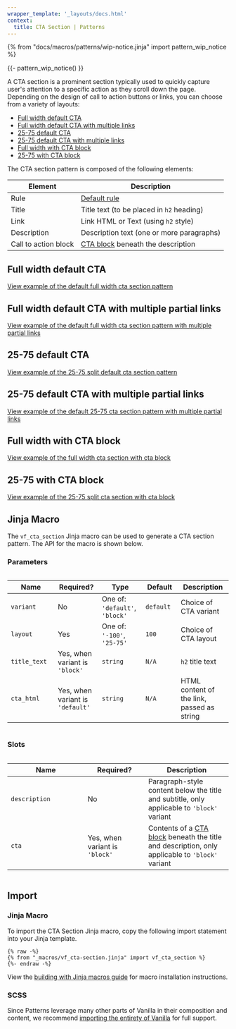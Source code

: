 ```yaml
---
wrapper_template: '_layouts/docs.html'
context:
  title: CTA Section | Patterns
---
```


{% from "docs/macros/patterns/wip-notice.jinja" import pattern_wip_notice %}

{{- pattern_wip_notice() }}

A CTA section is a prominent section typically used to quickly capture user's attention to a specific action as they scroll down the page.
Depending on the design of call to action buttons or links, you can choose from a variety of layouts:

- [Full width default CTA](#full-width-default-cta)
- [Full width default CTA with multiple links](#full-width-default-cta-with-multiple-partial-links)
- [25-75 default CTA](#25-75-default-cta)
- [25-75 default CTA with multiple links](#25-75-default-cta-with-multiple-partial-links)
- [Full width with CTA block](#full-width-with-cta-block)
- [25-75 with CTA block](#25-75-with-cta-block)

The CTA section pattern is composed of the following elements:

| Element              | Description                                                   |
| -------------------- | ------------------------------------------------------------- |
| Rule                 | [Default rule](/docs/patterns/rule#default)                   |
| Title                | Title text (to be placed in `h2` heading)                     |
| Link                 | Link HTML or Text (using `h2` style)                          |
| Description          | Description text (one or more paragraphs)                     |
| Call to action block | [CTA block](/docs/patterns/cta-block) beneath the description |

## Full width default CTA

<div class="embedded-example"><a href="/docs/examples/patterns/cta-section/full-width-default-cta" class="js-example" data-lang="jinja">
View example of the default full width cta section pattern
</a></div>

## Full width default CTA with multiple partial links

<div class="embedded-example"><a href="/docs/examples/patterns/cta-section/full-width-default-cta-with-multiple-partial-links" class="js-example" data-lang="jinja">
View example of the default full width cta section pattern with multiple partial links
</a></div>

## 25-75 default CTA

<div class="embedded-example"><a href="/docs/examples/patterns/cta-section/25-75-default-cta" class="js-example" data-lang="jinja">
View example of the 25-75 split default cta section pattern
</a></div>

## 25-75 default CTA with multiple partial links

<div class="embedded-example"><a href="/docs/examples/patterns/cta-section/25-75-default-cta-with-multiple-partial-links" class="js-example" data-lang="jinja">
View example of the default 25-75 cta section pattern with multiple partial links
</a></div>

## Full width with CTA block

<div class="embedded-example"><a href="/docs/examples/patterns/cta-section/full-width-with-cta-block" class="js-example" data-lang="jinja">
View example of the full width cta section with cta block
</a></div>

## 25-75 with CTA block

<div class="embedded-example"><a href="/docs/examples/patterns/cta-section/25-75-with-cta-block" class="js-example" data-lang="jinja">
View example of the 25-75 split cta section with cta block
</a></div>

## Jinja Macro

The `vf_cta_section` Jinja macro can be used to generate a CTA section pattern. The API for the macro is shown below.

### Parameters

<div style="overflow: auto;">
  <table>
    <thead>
      <tr>
        <th style="width: 220px;">Name</th>
        <th style="width: 160px;">Required?</th>
        <th style="width: 160px;">Type</th>
        <th style="width: 160px;">Default</th>
        <th style="width: 250px;">Description</th>
      </tr>
    </thead>
    <tbody>
      <tr>
        <td>
          <code>variant</code>
        </td>
        <td>
          No
        </td>
        <td>
          One of:<br>
          <code>'default'</code>,<br>
          <code>'block'</code>
        </td>
        <td>
          <code>default</code>
        </td>
        <td>
          Choice of CTA variant
        </td>
      </tr>
      <tr>
        <td>
          <code>layout</code>
        </td>
        <td>
          Yes
        </td>
        <td>
          One of:<br>
          <code>'-100'</code>,<br>
          <code>'25-75'</code>
        </td>
        <td>
          <code>100</code>
        </td>
        <td>
          Choice of CTA layout
        </td>
      </tr>
      <tr>
        <td>
          <code>title_text</code>
        </td>
        <td>
          Yes, when variant is <code>'block'</code>
        </td>
        <td>
          <code>string</code>
        </td>
        <td>
          <code>N/A</code>
        </td>
        <td>
          <code>h2</code> title text
        </td>
      </tr>
      <tr>
        <td>
          <code>cta_html</code>
        </td>
        <td>
          Yes, when variant is <code>'default'</code>
        </td>
        <td>
          <code>string</code>
        </td>
        <td>
          <code>N/A</code>
        </td>
        <td>
          HTML content of the link, passed as string
        </td>
      </tr>
    </tbody>
  </table>
</div>

### Slots

<div style="overflow: auto;">
  <table>
    <thead>
      <tr>
        <th style="width: 220px;">Name</th>
        <th style="width: 160px;">Required?</th>
        <th style="width: 250px;">Description</th>
      </tr>
    </thead>
    <tbody>
      <tr>
      <tr>
        <td>
          <code>description</code>
        </td>
        <td>
          No
        </td>
        <td>
          Paragraph-style content below the title and subtitle, only applicable to <code>'block'</code> variant 
        </td>
      </tr>
      <tr>
        <td>
          <code>cta</code>
        </td>
        <td>
          Yes, when variant is <code>'block'</code>
        </td>
        <td>
          Contents of a <a href="/docs/patterns/cta-block">CTA block</a> beneath
          the title and description, only applicable to <code>'block'</code> variant 
        </td>
      </tr>
    </tbody>
  </table>
</div>

## Import

### Jinja Macro

To import the CTA Section Jinja macro, copy the following import statement into your
Jinja template.

```jinja
{% raw -%}
{% from "_macros/vf_cta-section.jinja" import vf_cta_section %}
{%- endraw -%}
```

View the [building with Jinja macros guide](/docs/building-vanilla#jinja-macros)
for macro installation instructions.

### SCSS

Since Patterns leverage many other parts of Vanilla in their composition and content, we
recommend [importing the entirety of Vanilla](/docs#install) for full support.

